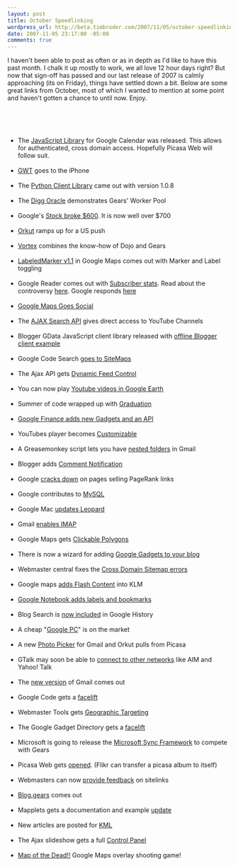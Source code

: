 ```yaml
--- 
layout: post
title: October Speedlinking
wordpress_url: http://beta.timbroder.com/2007/11/05/october-speedlinking/
date: 2007-11-05 23:17:00 -05:00
comments: true
---
```

I haven't been able to post as often or as in depth as I'd like to have this past month.  I chalk it up mostly to work, we all love 12 hour days right?  But now that sign-off has passed and our last release of 2007 is calmly approaching (its on Friday), things have settled down a bit.  Below are some great links from October, most of which I wanted to mention at some point and haven't gotten a chance to until now.  Enjoy.

<br /><br /><br />
<ul>
<li>
The <a href="http://googlemashupeditor.blogspot.com/2007/09/authenticated-calendar-support-via-new.html">JavaScript Library</a> for Google Calendar was released.  This allows for authenticated, cross domain access. Hopefully Picasa Web will follow suit.
<br /><br /></li><li>
<a href="http://googlewebtoolkit.blogspot.com/2007/09/gwt-application-development-for-iphone.html">GWT</a> goes to the iPhone
<br /><br /></li><li>
The <a href="http://googledataapis.blogspot.com/2007/09/python-client-library-same-great-taste.html">Python Client Library</a> came out with version 1.0.8
<br /><br /></li><li>
The <a href="http://gearsblog.blogspot.com/2007/09/digg-oracle-using-workerpool-as-well-as.html">Digg Oracle</a> demonstrates Gears' Worker Pool
<br /><br /></li><li>
Google's <a href="http://googlified.com/2007google-stock-passes-600-mark/#comment-17313">Stock broke $600</a>.  It is now well over $700
<br /><br /></li><li>
<a href="http://mashable.com/2007/10/08/orkut/">Orkut</a> ramps up for a US push
<br /><br /></li><li>
<a href="http://gearsblog.blogspot.com/2007/10/vortex-simple-new-offline-and-sync.html">Vortex</a> combines the know-how of Dojo and Gears
<br /><br /></li><li>
<a href="http://googlemapsapi.blogspot.com/2007/10/labeledmarker-v11-now-supporting-marker.html">LabeledMarker v1.1</a> in Google Maps comes out with Marker and Label toggling
<br /><br /></li><li>
Google Reader comes out with <a href="http://googlesystem.blogspot.com/2007/10/find-number-of-google-subscribers-for.html">Subscriber stats</a>.  Read about the controversy <a href="http://blog.gpowered.net/2007/10/google-reader-stats-out-of-wack.html">here</a>.  Google responds <a href="http://googlereader.blogspot.com/2007/10/subscriber-stats-summed-up.html">here</a>
<br /><br /></li><li>
<a href="http://googlesystem.blogspot.com/2007/10/google-maps-becomes-social.html">Google Maps Goes Social</a>
<br /><br /></li><li>
The <a href="http://googleajaxsearchapi.blogspot.com/2007/10/direct-access-to-youtube-channels.html">AJAX Search API</a> gives direct access to YouTube Channels
<br /><br /></li><li>
Blogger GData JavaScript client library released with <a href="http://google-code-updates.blogspot.com/2007/10/blogger-gdata-javascript-client-library.html">offline Blogger client example</a>
<br /><br /></li><li>
Google Code Search <a href="http://google-code-updates.blogspot.com/2007/10/tell-us-about-code-on-your-site-with.html">goes to SiteMaps</a>
<br /><br /></li><li>
The Ajax API gets <a href="http://googleajaxsearchapi.blogspot.com/2007/10/ajax-feed-api-addition-dynamic-feed.html">Dynamic Feed Control</a>
<br /><br /></li><li>
You can now play <a href="http://google-latlong.blogspot.com/2007/10/now-playing-youtube-videos-in-google.html">Youtube videos in Google Earth</a>
<br /><br /></li><li>
Summer of code wrapped up with <a href="http://google-code-updates.blogspot.com/2007/10/wrapping-up-our-third-summer-of-code.html">Graduation</a>
<br /><br /></li><li>
<a href="http://mashable.com/2007/10/24/google-finance-gadgets/">Google Finance adds new Gadgets and an API</a>
<br /><br /></li><li>
YouTubes player becomes <a href="http://googlesystem.blogspot.com/2007/10/customize-youtubes-player.html">Customizable</a>
<br /><br /></li><li>
A Greasemonkey script lets you have <a href="http://googlesystem.blogspot.com/2007/10/nested-folders-in-gmail.html">nested folders</a> in Gmail
<br /><br /></li><li>
Blogger adds <a href="http://buzz.blogger.com/2007/10/subscribe-to-comments-by-email.html">Comment Notification</a>
<br /><br /></li><li>
Google <a href="http://www.entrepreneurs-journey.com/864/possible-explanations-for-the-pagerank-penalty-sweep/"> cracks down</a> on pages selling PageRank links
<br /><br /></li><li>
Google contributes to <a href="http://mashable.com/2007/10/25/mysql-google/">MySQL</a>
<br /><br /></li><li>
Google Mac <a href="http://googlemac.blogspot.com/2007/10/google-desktop-update-for-leopard.html">updates Leopard</a>
<br /><br /></li><li>
Gmail <a href="http://gmailblog.blogspot.com/2007/10/sync-your-inbox-across-devices-with.html">enables IMAP</a>
<br /><br /></li><li>
Google Maps gets <a href="http://googlemapsapi.blogspot.com/2007/10/clickable-polys-old-school-image-maps.html">Clickable Polygons</a>
<br /><br /></li><li>
There is now a wizard for adding <a href="http://bloggerindraft.blogspot.com/2007/10/new-feature-gadgets-for-your-blog.html">Google Gadgets to your blog</a>
<br /><br /></li><li>
Webmaster central fixes the <a href="http://googlewebmastercentral.blogspot.com/2007/10/dealing-with-sitemap-cross-submissions.html">Cross Domain Sitemap errors</a>
<br /><br /></li><li>
Google maps <a href="http://feeds.feedburner.com/~r/OfficialGoogleMapsApiBlog/~3/174019883/make-your-kml-flash-y.html">adds Flash Content</a> into KLM
<br /><br /></li><li>
<a href="http://googlesystem.blogspot.com/2007/11/google-notebook-adds-labels-and.html">Google Notebook adds labels and bookmarks</a>
<br /><br /></li><li>
Blog Search is <a href="http://googlesystem.blogspot.com/2007/11/blog-search-included-in-google-history.html">now included</a> in Google History
<br /><br /></li><li>
A cheap "<a href="http://googlesystem.blogspot.com/2007/11/tentative-google-pc.html">Google PC</a>" is on the market
<br /><br /></li><li>
A new <a href="http://googlesystem.blogspot.com/2007/10/google-photo-picker.html">Photo Picker</a> for Gmail and Orkut pulls from Picasa
<br /><br /></li><li>
GTalk may soon be able to <a href="http://googlesystem.blogspot.com/2007/10/google-to-connect-to-other-im-networks.html">connect to other networks</a> like AIM and Yahoo! Talk
<br /><br /></li><li>
The <a href="http://googlesystem.blogspot.com/2007/10/gmails-new-version-is-now-available.html">new version</a> of Gmail comes out
<br /><br /></li><li>
Google Code gets a <a href="http://googlified.com/2007new-google-code/">facelift</a>
<br /><br /></li><li>
Webmaster Tools gets <a href="http://googlified.com/2007set-geographic-target-in-webmaster-tools/">Geographic Targeting</a>
<br /><br /></li><li>
The Google Gadget Directory gets a <a href="http://blogoscoped.com/archive/2007-11-01-n78.html">facelift</a>
<br /><br /></li><li>
Microsoft is going to release the <a href="http://mashable.com/2007/11/04/microsoft-sync-framework/">Microsoft Sync Framework</a> to compete with Gears
<br /><br /></li><li>
Picasa Web gets <a href="http://googlephotos.blogspot.com/2007/11/better-connections-with-picasa-web.html">opened</a>. (Flikr can transfer a picasa album to itself)
<br /><br /></li><li>
Webmasters can now <a href="http://googlewebmastercentral.blogspot.com/2007/10/webmasters-can-now-provide-feedback-on.html">provide feedback</a> on sitelinks
<br /><br /></li><li>
<a href="http://gearsblog.blogspot.com/2007/10/bloggears-offline-blogger-client.html">Blog.gears</a> comes out
<br /><br /></li><li>
Mapplets gets a documentation and example <a href="http://googlemapsapi.blogspot.com/2007/10/updated-documentation-examples-for.html">update</a>
<br /><br /></li><li>
New articles are posted for <a href="http://googlemapsapi.blogspot.com/2007/10/kml-articles-abound-its-about-time.html">KML</a>
<br /><br /></li><li>
The Ajax slideshow gets a full <a href="http://googleajaxsearchapi.blogspot.com/2007/10/slide-show-update-full-control-panel.html">Control Panel</a>
<br /><br /></li><li>
<a href="http://googlemapsapi.blogspot.com/2007/10/map-of-dead-screen-overlayed-shoot-em_31.html">Map of the Dead!!</a> Google Maps overlay shooting game!
</li>
</ul>
